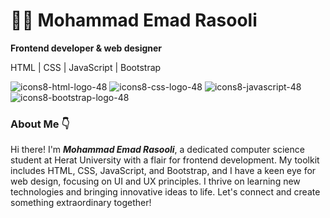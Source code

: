 # :technologist: Mohammad Emad Rasooli 
**Frontend developer & web designer**

HTML | CSS | JavaScript | Bootstrap

 ![icons8-html-logo-48](https://github.com/user-attachments/assets/351b514e-c59b-4faa-8c9c-bf6914de306a)
![icons8-css-logo-48](https://github.com/user-attachments/assets/cbfff20c-1143-41aa-8bc4-3a7fb9257b3b)
![icons8-javascript-48](https://github.com/user-attachments/assets/cebd1a39-a1cc-4e38-9f6b-31fff5bef6ca)
![icons8-bootstrap-logo-48](https://github.com/user-attachments/assets/5a30ae4c-2e44-4f9a-83e0-6c8236ce369b)

### About Me :point_down:

Hi there! I'm **_Mohammad Emad Rasooli_**, a dedicated computer science student at Herat University with a flair for frontend development. My toolkit includes HTML, CSS, JavaScript, and Bootstrap, and I have a keen eye for web design, focusing on UI and UX principles. I thrive on learning new technologies and bringing innovative ideas to life. Let's connect and create something extraordinary together!
